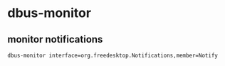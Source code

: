 # dbus-monitor


## monitor notifications

```bash
dbus-monitor interface=org.freedesktop.Notifications,member=Notify
```
